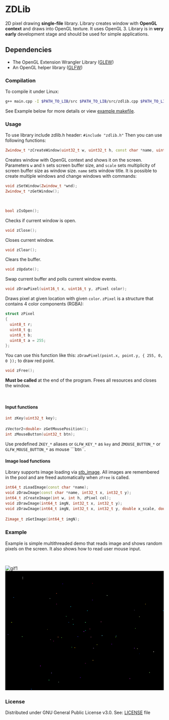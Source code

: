 # ZDLib
2D pixel drawing **single-file** library. Library creates window with **OpenGL context** and draws into OpenGL texture. 
It uses OpenGL 3. Library is in **very early** development stage and should be used for simple applications.

## Dependencies

- The OpenGL Extension Wrangler Library ([GLEW](http://glew.sourceforge.net/))
- An OpenGL helper library ([GLFW](http://www.glfw.org/))

### Compilation
To compile it under Linux:
```bash
g++ main.cpp -I $PATH_TO_LIB/src $PATH_TO_LIB/src/zdlib.cpp $PATH_TO_LIB/src/stb_image.cpp -lm -lGL -lGLU -lpthread -lglfw -lGLEW 
```
See Example below for more details or view [example makefile](example/makefile).

### Usage
To use library include zdlib.h header: ```#include "zdlib.h"```
Then you can use following functions:
```cpp
Zwindow_t *zCreateWindow(uint32_t w, uint32_t h, const char *name, uint8_t scale = 1);
```
Creates window with OpenGL context and shows it on the screen. 
Parameters ```w``` and ```h``` sets screen buffer size, and ```scale``` sets multiplicity of screen buffer size as window size.
```name``` sets window title.
It is possible to create multiple windows and change windows with commands:
```cpp 
void zSetWindow(Zwindow_t *wnd);
Zwindow_t *zGetWindow();
```
<br/>

```c
bool zIsOpen();
```
Checks if current window is open.

```c
void zClose();
```
Closes current window.

```c
void zClear();
```
Clears the buffer.

```c
void zUpdate();
```
Swap current buffer and polls current window events.

```c
void zDrawPixel(uint16_t x, uint16_t y, zPixel color);
```
Draws pixel at given location with given ```color```. ```zPixel``` is a structure that contains 4 color components (RGBA):
```c
struct zPixel
{
  uint8_t r;
  uint8_t g;
  uint8_t b;
  uint8_t a = 255;
};
```
You can use this function like this: ```zDrawPixel(point.x, point.y, { 255, 0, 0 });``` to draw red point.

```cpp
void zFree();
```
**Must be called** at the end of the program. Frees all resources and closes the window.

<br/>

#### Input functions
```cpp
int zKey(uint32_t key);

zVector2<double> zGetMousePosition();
int zMouseButton(uint32_t btn);
```
Use predefined ```ZKEY_*``` aliases or ```GLFW_KEY_*``` as ```key``` and ```ZMOUSE_BUTTON_*``` or ```GLFW_MOUSE_BUTTON_*``` as  mouse ```btn``.


#### Image load functions
Library supports image loading via [stb_image](https://github.com/nothings/stb). All images are remembered in the pool and are freed automatically when ```zFree``` is called.
```cpp
int64_t zLoadImage(const char *name);
void zDrawImage(const char *name, int32_t x, int32_t y);
int64_t zCreateImage(int w, int h, zPixel col);
void zDrawImage(int64_t imgN, int32_t x, int32_t y);
void zDrawImage(int64_t imgN, int32_t x, int32_t y, double x_scale, double y_scale);

Zimage_t zGetImage(int64_t imgN);
```

### Example
Example is simple multithreaded demo that reads image and shows random pixels on the screen. It also shows how to read user mouse input.

<br/>

![gif1](example/zdlib1.gif) ![gif2](example/zdlib3.gif)

### License
Distributed under GNU General Public License v3.0. See: [LICENSE](LICENSE) file
